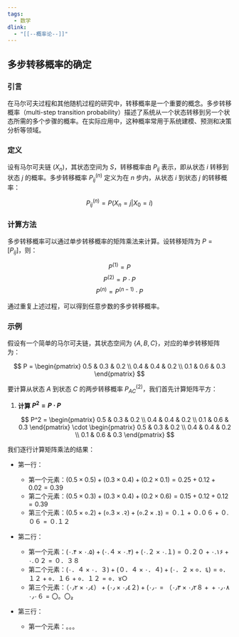 ```yaml
---
tags:
  - 数学
dlink:
  - "[[--概率论--]]"
---
```

## 多步转移概率的确定

### 引言
在马尔可夫过程和其他随机过程的研究中，转移概率是一个重要的概念。多步转移概率（multi-step transition probability）描述了系统从一个状态转移到另一个状态所需的多个步骤的概率。在实际应用中，这种概率常用于系统建模、预测和决策分析等领域。

### 定义
设有马尔可夫链 $(X_n)$，其状态空间为 $S$，转移概率由 $P_{ij}$ 表示，即从状态 $i$ 转移到状态 $j$ 的概率。多步转移概率 $P^{(n)}_{ij}$ 定义为在 $n$ 步内，从状态 $i$ 到状态 $j$ 的转移概率：

$$
P^{(n)}_{ij} = P(X_n = j | X_0 = i)
$$

### 计算方法
多步转移概率可以通过单步转移概率的矩阵乘法来计算。设转移矩阵为 $P = [P_{ij}]$，则：

$$
P^{(1)} = P
$$
$$
P^{(2)} = P \cdot P
$$
$$
P^{(n)} = P^{(n-1)} \cdot P
$$

通过重复上述过程，可以得到任意步数的多步转移概率。

### 示例
假设有一个简单的马尔可夫链，其状态空间为 $\{A, B, C\}$，对应的单步转移矩阵为：

$$
P = \begin{pmatrix}
0.5 & 0.3 & 0.2 \\
0.4 & 0.4 & 0.2 \\
0.1 & 0.6 & 0.3 
\end{pmatrix}
$$

要计算从状态 $A$ 到状态 $C$ 的两步转移概率 $P^{(2)}_{AC}$，我们首先计算矩阵平方：

1. **计算 $P^2 = P \cdot P$**

   $$
P^2 = \begin{pmatrix}
0.5 & 0.3 & 0.2 \\
0.4 & 0.4 & 0.2 \\
0.1 & 0.6 & 0.3 
\end{pmatrix} \cdot \begin{pmatrix}
0.5 & 0.3 & 0.2 \\
0.4 & 0.4 & 0.2 \\
0.1 & 0.6 & 0.3 
\end{pmatrix}
$$

我们逐行计算矩阵乘法的结果：

- 第一行：
    - 第一个元素：$(0.5 \times 0.5) + (0.3 \times 0.4) + (0.2 \times 0.1) = 0.25 + 0.12 + 0.02 = 0.39$
    - 第二个元素：$(0.5 \times 0.3) + (0.3 \times 0.4) + (0.2 \times 0.6) = 0.15 + 0.12 + 0.12 = 0.39$
    - 第三个元素：$(0.5 \times ० .2) + (० .3 × .२ )+ (० .2 × .३ )=０ .１+０ .０６+０ .０６=０ .１２$

- 第二行：
    - 第一个元素：$(۰ .۴ ×۰ .۵)+(۰ .４ ×۰ .۴)+(۰ .２ ×۰ .１)=０ .２０+۰ .۱۶+۰ .０２=０．３８$
    - 第二个元素：$(۰．４×۰．３)+(０．４×۰．４)+(۰．２×०．६)=०．１２+०．１６+०．１２=०．४○$
    - 第三个元素：$（٠٫٤×٠٫٢）+(٠٫٤×٠٫２)+(٠٫٢×٠٫٣）=٠٫٠８+٠٫٠٨+٠٫٠６=〇。〇₂$

- 第三行：
    - 第一个元素：。。。


